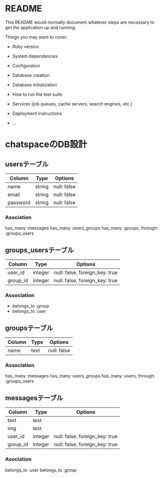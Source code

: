 # README

This README would normally document whatever steps are necessary to get the
application up and running.

Things you may want to cover:

* Ruby version

* System dependencies

* Configuration

* Database creation

* Database initialization

* How to run the test suite

* Services (job queues, cache servers, search engines, etc.)

* Deployment instructions

* ...

# chatspaceのDB設計
## usersテーブル
|Column|Type|Options|
|------|----|-------|
|name|string|null: false|
|email|string|null: false|
|password|string|null: false|
### Asociation
has_many :messages
has_many :users_groups
has_many  :groups, through:  :groups_users

## groups_usersテーブル
|Column|Type|Options|
|------|----|-------|
|user_id|integer|null: false, foreign_key: true|
|group_id|integer|null: false, foreign_key: true|
### Association
- belongs_to :group
- belongs_to :user

## groupsテーブル
|Column|Type|Options|
|------|----|-------|
|name|text|null: false|
### Association
has_many :messages
has_many :users_groups
has_many  :users, through:  :groups_users

## messagesテーブル
|Column|Type|Options|
|------|----|-------|
|text|text||
|img|text||
|user_id|integer|null: false, foreign_key: true|
|group_id|integer|null: false, foreign_key: true|
### Asociation
belongs_to :user
belongs_to :group